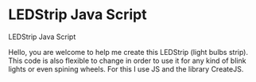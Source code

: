 LEDStrip Java Script
============

LEDStrip Java Script

Hello, you are welcome to help me create this LEDStrip (light bulbs strip). This code is also flexible to change in order to use it for any kind of blink lights or even spining wheels.
For this I use JS and the library CreateJS.

